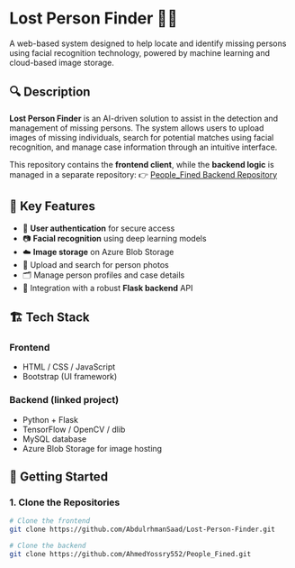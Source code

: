# Lost Person Finder 👤🧭

A web-based system designed to help locate and identify missing persons using facial recognition technology, powered by machine learning and cloud-based image storage.

## 🔍 Description

**Lost Person Finder** is an AI-driven solution to assist in the detection and management of missing persons. The system allows users to upload images of missing individuals, search for potential matches using facial recognition, and manage case information through an intuitive interface.

This repository contains the **frontend client**, while the **backend logic** is managed in a separate repository:
👉 [People_Fined Backend Repository](https://github.com/AhmedYossry552/People_Fined)

## 🧠 Key Features

- 🔐 **User authentication** for secure access
- 📷 **Facial recognition** using deep learning models
- ☁️ **Image storage** on Azure Blob Storage
- 📁 Upload and search for person photos
- 🗂️ Manage person profiles and case details
- 🔄 Integration with a robust **Flask backend** API

## 🏗️ Tech Stack

### Frontend
- HTML / CSS / JavaScript
- Bootstrap (UI framework)

### Backend (linked project)
- Python + Flask
- TensorFlow / OpenCV / dlib
- MySQL database
- Azure Blob Storage for image hosting

## 🚀 Getting Started

### 1. Clone the Repositories

```bash
# Clone the frontend
git clone https://github.com/AbdulrhmanSaad/Lost-Person-Finder.git

# Clone the backend
git clone https://github.com/AhmedYossry552/People_Fined.git
